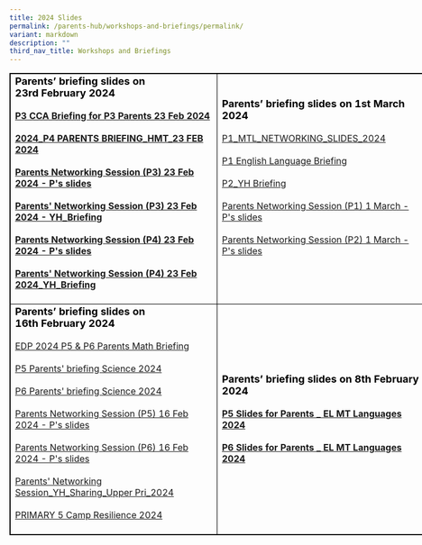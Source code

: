 ```yaml
---
title: 2024 Slides
permalink: /parents-hub/workshops-and-briefings/permalink/
variant: markdown
description: ""
third_nav_title: Workshops and Briefings
---
```

<table style="border:1px solid black;width:840px;">
<tbody>
 <tr><td style="border: 1px solid black; width: 350px;">
             <b>
             <strong style="color: black; font-size: 18;"> Parents’ briefing slides on 23rd&nbsp;February 2024</strong>
             <br>
                         <br>
            <a href="https://drive.google.com/file/d/1kIfS-Na13C-suEx4Cw8BTwn9T23Ir0OX/view?usp=drive_link">P3 CCA Briefing for P3 Parents 23 Feb 2024</a>
             <br>
                         <br>
							 <a href="https://drive.google.com/file/d/1prqBap6Pslx0noNOwFK-KAfSfD8uqAMA/view?usp=drive_link">2024_P4 PARENTS BRIEFING_HMT_23 FEB 2024</a>
             <br>
                         <br>
							 <a href="https://drive.google.com/file/d/1aGymPtokgeOE9m0bezn1I7VfFnKwfy-m/view?usp=drive_link">Parents Networking Session (P3) 23 Feb 2024 - P's slides</a>
             <br>
                         <br>
							 <a href="https://drive.google.com/file/d/1SLRUPIV7Ll6Ve3bsINy3SSciPBTYTAQY/view?usp=drive_link">Parents' Networking Session (P3) 23 Feb 2024 - YH_Briefing</a>
             <br>
                         <br>
							 <a href="https://drive.google.com/file/d/1NdPtADQHZ59rp3vMHCJWEkrJQS8_trmi/view?usp=drive_link">Parents Networking Session (P4) 23 Feb 2024 - P's slides</a>
             <br>
                         <br>
							 <a href="https://drive.google.com/file/d/1aAaCQSlMjzycCCTIB2QJJFPqPSFcmP7j/view?usp=drive_link">Parents' Networking Session (P4) 23 Feb 2024_YH_Briefing</a>
             <br>
                         <br>
             </b>
          </td> <td style="border:1px solid black; width:350px;">
<strong style="color:black;font-size:18;">Parents’ briefing slides on 1st&nbsp;March 2024</strong> 
<br>
<br>	<a href="https://drive.google.com/file/d/1MMQnMskGQhzsXG0rcOcDLMyBGIYn33xZ/view?usp=drive_link">P1_MTL_NETWORKING_SLIDES_2024</a>
	<br>
	<br>
	<a href="https://drive.google.com/file/d/1ByhKRY9sTXjBIa71FpGxWeA8IyKFMgIo/view?usp=drive_link">P1 English Language Briefing</a> 
<br><br>
		<a href="https://drive.google.com/file/d/179mzfEVUsCqq4MynWm11ehJALzF86n3K/view?usp=drive_link">P2_YH Briefing</a>
<br><br>
			<a href="https://drive.google.com/file/d/1xaTd_GRTQEQb0ApujU4zTEpju5EbCUB5/view?usp=drive_link">Parents Networking Session (P1) 1 March - P's slides</a>
	<br>
	<br>
		<a href="https://drive.google.com/file/d/1erVeMbPwXbXq6c202rgT5qIVPir9sm9a/view?usp=drive_link">Parents Networking Session (P2) 1 March - P's slides</a>
	<br><br>
<br>
	</td>
          </tr><tr>
<td style="border:1px solid black; width:350px;">
<strong style="color:black;font-size:18;">Parents’ briefing slides on 16th&nbsp;February 2024</strong> 
<br>
<br>	<a href="https://drive.google.com/file/d/12E5AVZz97UVehcs8fB8pXTyp96X17jPw/view?usp=sharing">EDP 2024 P5 &amp; P6 Parents Math Briefing</a>
	<br>
	<br>
	<a href="https://drive.google.com/file/d/1QP6pbgIhTdEj63yxLapjjtcNX0AtoEQM/view?usp=drive_link">P5 Parents' briefing Science 2024</a> 
<br><br>
		<a href="https://drive.google.com/file/d/1aER5h1GyrAgJLAr2vmM_7H5jwq1vP_18/view?usp=drive_link">P6 Parents' briefing Science 2024</a>
<br><br>
			<a href="https://drive.google.com/file/d/1R8vwxMtHhamdoxP04VVxv39IGbFFVqJ8/view?usp=drive_link">Parents Networking Session (P5) 16 Feb 2024 - P's slides</a>
	<br>
	<br>
		<a href="https://drive.google.com/file/d/1l3DIvXGGlmUCiqGG_kkAi9gRAizYtaBN/view?usp=drive_link">Parents Networking Session (P6) 16 Feb 2024 - P's slides</a>
	<br><br>
		<a href="https://drive.google.com/file/d/16LFGQRMgLRqXZSgRzQduX-cscMcb20g_/view?usp=drive_link">Parents' Networking Session_YH_Sharing_Upper Pri_2024</a>
	<br><br>
	<a href="https://drive.google.com/file/d/1xTTbJcQ7N3d4_CnjEFA6j8Pjf36BC8p3/view?usp=drive_link">PRIMARY 5 Camp Resilience 2024</a>
<br>
<br>
	</td>
<td style="border:1px solid black; width:350px;">
<b><strong style="color:black;font-size:18;">Parents’ briefing slides on 8th February 2024</strong> 
<br>
<br><a href="https://drive.google.com/file/d/1DSvQQHsnbeDXYwR5vKaKeK_1odHypJmH/view?usp=drive_link">P5 Slides for Parents _ EL MT Languages 2024<br><br></a> 
<a href="https://drive.google.com/file/d/1J8XoD8ztX1P4LO0aZK_EAcCh9uG7Hux_/view?usp=drive_link">P6 Slides for Parents _ EL MT Languages 2024</a>
<br>
</b>
	</td></tr></tbody>
</table>